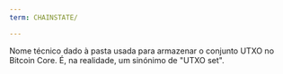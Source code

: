 ```yaml
---
term: CHAINSTATE/

---
```

Nome técnico dado à pasta usada para armazenar o conjunto UTXO no Bitcoin Core. É, na realidade, um sinónimo de "UTXO set".